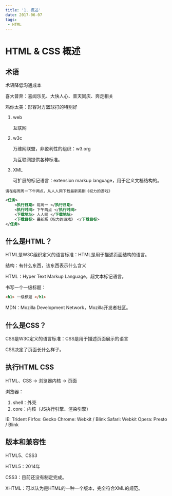 ```yaml
---
title: '1. 概述'
date: 2017-06-07
tags:
 - HTML
---
```


# HTML & CSS 概述

## 术语

术语降低沟通成本

喜大普奔：喜闻乐见、大快人心、普天同庆、奔走相关

鸡你太美：形容对方篮球打的特别好

1. web

   互联网

2. w3c

   万维网联盟，非盈利性的组织：w3.org

   为互联网提供各种标准。

3. XML

   可扩展的标记语言：extension markup language，用于定义文档结构的。

```
请在每周周一下午两点，从人人网下载最新美剧《权力的游戏》
```

```xml
<任务>
    <执行日期> 每周一 </执行日期>
    <执行时间> 下午两点 </执行时间>
    <下载地址> 人人网 </下载地址>
    <下载目标> 最新版《权力的游戏》 </下载目标>
</任务>
```

## 什么是HTML？

HTML是W3C组织定义的语言标准：HTML是用于描述页面结构的语言。

结构：有什么东西，该东西表示什么含义

HTML：Hyper Text Markup Language，超文本标记语言。

书写一个一级标题：

```html
<h1> 一级标题 </h1>
```

MDN：Mozilla Development Network，Mozilla开发者社区。


## 什么是CSS？

CSS是W3C定义的语言标准：CSS是用于描述页面展示的语言

CSS决定了页面长什么样子。

## 执行HTML CSS

HTML、CSS -> 浏览器内核 -> 页面

浏览器：

1. shell：外壳
2. core：内核（JS执行引擎、渲染引擎）

IE: Trident
Firfox: Gecko
Chrome: Webkit / Blink
Safari: Webkit
Opera: Presto / Blink

## 版本和兼容性

HTML5、CSS3

HTML5：2014年

CSS3：目前还没有制定完成。

XHTML：可以认为是HTML的一种一个版本，完全符合XML的规范。
